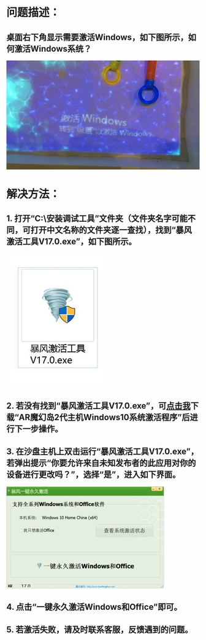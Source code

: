 # 问题描述：
## 桌面右下角显示需要激活Windows，如下图所示，如何激活Windows系统？
![""](images/MagicIsland-Windows-1-1.jpg)
# 解决方法：
## 1. 打开“C:\安装调试工具”文件夹（文件夹名字可能不同，可打开中文名称的文件夹逐一查找），找到“暴风激活工具V17.0.exe”，如下图所示。
![""](images/MagicIsland-Windows-1-2.jpg)
## 2. 若没有找到“暴风激活工具V17.0.exe”，可[点击我](/attachment/sandbox/暴风激活工具V17.0.exe "AR魔幻岛2代主机Windows10系统激活程序")下载“AR魔幻岛2代主机Windows10系统激活程序”后进行下一步操作。
## 3. 在沙盘主机上双击运行“暴风激活工具V17.0.exe”，若弹出提示“你要允许来自未知发布者的此应用对你的设备进行更改吗？”，选择“是”，进入如下界面。
![""](images/MagicIsland-Windows-1-3.jpg)
## 4. 点击“一键永久激活Windows和Office”即可。
## 5. 若激活失败，请及时联系客服，反馈遇到的问题。